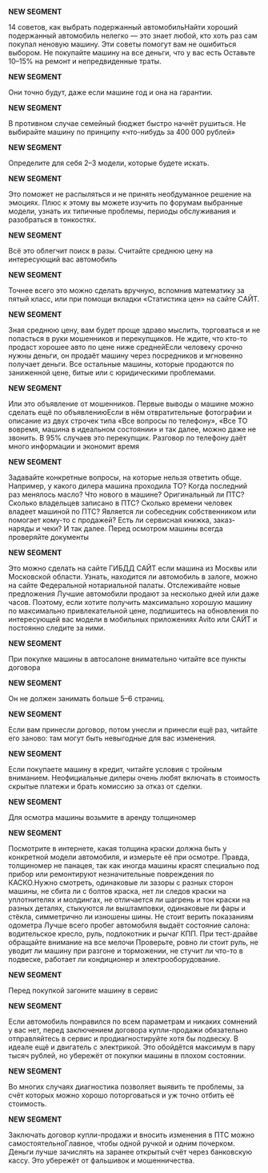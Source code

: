 **NEW SEGMENT**

﻿14 советов, как выбрать подержанный  автомобильНайти хороший подержанный автомобиль нелегко — это знает любой, кто хоть раз сам покупал неновую машину. Эти советы помогут вам не ошибиться выбором. Не покупайте машину на все деньги, что у вас есть Оставьте 10–15% на ремонт и непредвиденные траты. 

**NEW SEGMENT**

 Они точно будут, даже если машине год и она на гарантии. 

**NEW SEGMENT**

 В противном случае семейный бюджет быстро начнёт рушиться.  Не выбирайте машину по принципу «что-нибудь за 400 000 рублей» 

**NEW SEGMENT**

Определите для себя 2–3 модели, которые будете искать. 

**NEW SEGMENT**

 Это поможет не распыляться и не принять необдуманное решение на эмоциях. Плюс к этому вы можете изучить по форумам выбранные модели, узнать их типичные проблемы, периоды обслуживания и разобраться в тонкостях. 

**NEW SEGMENT**

 Всё это облегчит поиск в разы.  Считайте среднюю цену на интересующий вас автомобиль 

**NEW SEGMENT**

Точнее всего это можно сделать вручную, вспомнив математику за пятый класс, или при помощи вкладки «Статистика цен» на сайте САЙТ. 

**NEW SEGMENT**

 Зная среднюю цену, вам будет проще здраво мыслить, торговаться и не попасться в руки мошенников и перекупщиков. Не ждите, что кто-то продаст хорошее авто по цене ниже среднейЕсли человеку срочно нужны деньги, он продаёт машину через посредников и мгновенно получает деньги. Все остальные машины, которые продаются по заниженной цене, битые или с юридическими проблемами. 

**NEW SEGMENT**

 Или это объявление от мошенников. Первые выводы о машине можно сделать ещё по объявлениюЕсли в нём отвратительные фотографии и описание из двух строчек типа «Все вопросы по телефону», «Все ТО вовремя, машина в идеальном состоянии» и так далее, можно даже не звонить. В 95% случаев это перекупщик. Разговор по телефону даёт много информации и экономит время 

**NEW SEGMENT**

Задавайте конкретные вопросы, на которые нельзя ответить обще.  Например, у какого дилера машина проходила ТО? Когда последний раз менялось масло? Что нового в машине? Оригинальный ли ПТС? Сколько владельцев записано в ПТС? Сколько времени человек владеет машиной по ПТС?  Является ли собеседник собственником или помогает кому-то с продажей?  Есть ли сервисная книжка, заказ-наряды и чеки?  И так далее.  Перед осмотром машины всегда проверяйте документы 

**NEW SEGMENT**

Это можно сделать на сайте ГИБДД САЙТ если машина из Москвы или Московской области. Узнать, находится ли автомобиль в залоге, можно на сайте Федеральной нотариальной палаты.  Отслеживайте новые предложения Лучшие автомобили продают за несколько дней или даже часов. Поэтому, если хотите получить максимально хорошую машину по максимально привлекательной цене, подпишитесь на обновления по интересующей вас модели в мобильных приложениях Avito или САЙТ и постоянно следите за ними. 

**NEW SEGMENT**

 При покупке машины в автосалоне внимательно читайте все пункты договора 

**NEW SEGMENT**

Он не должен занимать больше 5–6 страниц. 

**NEW SEGMENT**

 Если вам принесли договор, потом унесли и принесли ещё раз, читайте его заново: там могут быть невыгодные для вас изменения. 

**NEW SEGMENT**

 Если покупаете машину в кредит, читайте условия с тройным вниманием. Неофициальные дилеры очень любят включать в стоимость скрытые платежи и брать комиссию за отказ от сделки. 

**NEW SEGMENT**

 Для осмотра машины возьмите в аренду толщиномер 

**NEW SEGMENT**

Посмотрите в интернете, какая толщина краски должна быть у конкретной модели автомобиля, и измерьте её при осмотре. Правда, толщиномер не панацея, так как иногда машины красят специально под прибор или ремонтируют незначительные повреждения по КАСКО.Нужно смотреть, одинаковые ли зазоры с разных сторон машины, не сбита ли с болтов краска, нет ли следов краски на уплотнителях и молдингах, не отличается ли шагрень и тон краски на разных деталях, стыкуются ли выштамповки, одинаковые ли фары и стёкла, симметрично ли изношены шины.  Не стоит верить показаниям одометра Лучше всего пробег автомобиля выдаёт состояние салона: водительское кресло, руль, подлокотник и рычаг КПП. При тест-драйве обращайте внимание на все мелочи Проверьте, ровно ли стоит руль, не уводит ли машину при разгоне и торможении, не стучит ли что-то в подвеске, работает ли кондиционер и электрооборудование. 

**NEW SEGMENT**

 Перед покупкой загоните машину в сервис 

**NEW SEGMENT**

Если автомобиль понравился по всем параметрам и никаких сомнений у вас нет, перед заключением договора купли-продажи обязательно отправляйтесь в сервис и продиагностируйте хотя бы подвеску. В идеале ещё и двигатель с электрикой. Это обойдётся максимум в пару тысяч рублей, но убережёт от покупки машины в плохом состоянии. 

**NEW SEGMENT**

 Во многих случаях диагностика позволяет выявить те проблемы, за счёт которых можно хорошо поторговаться и уж точно отбить её стоимость. 

**NEW SEGMENT**

 Заключать договор купли-продажи и вносить изменения в ПТС можно самостоятельноГлавное, чтобы одной ручкой и одним почерком. Деньги лучше зачислять на заранее открытый счёт через банковскую кассу. Это убережёт от фальшивок и мошенничества. 

